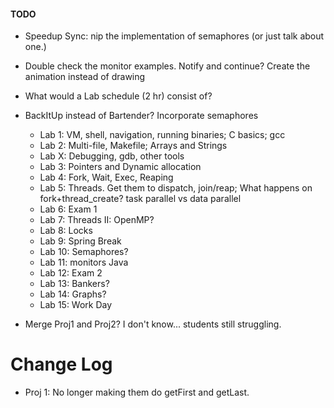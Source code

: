 #### TODO

- Speedup Sync: nip the implementation of semaphores (or just talk about one.)
- Double check the monitor examples. Notify and continue? Create the animation instead of drawing
- What would a Lab schedule (2 hr) consist of?
- BackItUp instead of Bartender? Incorporate semaphores

  - Lab 1: VM, shell, navigation, running binaries; C basics; gcc
  - Lab 2: Multi-file, Makefile; Arrays and Strings
  - Lab X: Debugging, gdb, other tools
  - Lab 3: Pointers and Dynamic allocation
  - Lab 4: Fork, Wait, Exec, Reaping
  - Lab 5: Threads. Get them to dispatch, join/reap; What happens on fork+thread_create? task parallel vs data parallel
  - Lab 6: Exam 1
  - Lab 7: Threads II: OpenMP?
  - Lab 8: Locks
  - Lab 9: Spring Break
  - Lab 10: Semaphores?
  - Lab 11: monitors Java
  - Lab 12: Exam 2
  - Lab 13: Bankers?
  - Lab 14: Graphs?
  - Lab 15: Work Day

- Merge Proj1 and Proj2? I don't know... students still struggling.

# Change Log

- Proj 1: No longer making them do getFirst and getLast.
